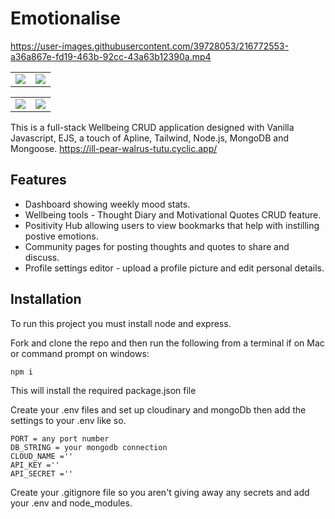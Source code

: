 # Emotionalise



https://user-images.githubusercontent.com/39728053/216772553-a36a867e-fd19-463b-92cc-43a63b12390a.mp4

<table width="100%">
  <tr>
  <td width="50%" align="top">
   <img src ="https://user-images.githubusercontent.com/39728053/216773241-3871b9d0-25cd-4d1a-952e-431c52a2a2b9.png" align="top"></td>

  </td>
  <td width="50%" align="top">
   <img src ="https://user-images.githubusercontent.com/39728053/216772644-61eb7933-908d-4bb3-82aa-a7bc78fdff6b.png" align="top"></td>

  </tr>
</table>



<table width="100%">
  <tr>
  <td width="50%" align="top">
   <img src ="https://user-images.githubusercontent.com/39728053/216771795-129d4b30-c388-41f9-913b-732c79ad88fd.png" align="top"></td>

  </td>
  <td width="50%" align="top">
   <img src ="https://user-images.githubusercontent.com/39728053/216773119-17519509-557e-44ae-a41c-e37a9e2b8be6.png" align="top"></td>

  </tr>
</table>



This is a full-stack Wellbeing CRUD application designed with Vanilla Javascript, EJS, a touch of Apline, Tailwind, Node.js, MongoDB and Mongoose.
https://ill-pear-walrus-tutu.cyclic.app/
## Features

- Dashboard showing weekly mood stats.
- Wellbeing tools - Thought Diary and Motivational Quotes CRUD feature.
- Positivity Hub allowing users to view bookmarks that help with instilling postive emotions.
- Community pages for posting thoughts and quotes to share and discuss.
- Profile settings editor - upload a profile picture and edit personal details.

## Installation
To run this project you must install node and express.

Fork and clone the repo and then run the following from a terminal if on Mac or command prompt on windows:

```
npm i

```
This will install the required package.json file

Create your .env files and set up cloudinary and mongoDb then add the settings to your .env like so.

```
PORT = any port number
DB_STRING = your mongodb connection
CLOUD_NAME =''
API_KEY =''
API_SECRET =''
```
Create your .gitignore file so you aren't giving away any secrets and add your .env and node_modules.


